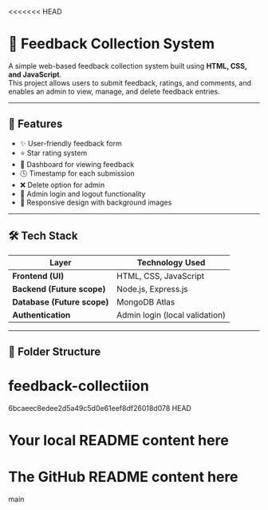 <<<<<<< HEAD
# 🌟 Feedback Collection System

A simple web-based feedback collection system built using **HTML, CSS, and JavaScript**.  
This project allows users to submit feedback, ratings, and comments, and enables an admin to view, manage, and delete feedback entries.

---

## 🚀 Features

- ✨ User-friendly feedback form  
- ⭐ Star rating system  
- 🧾 Dashboard for viewing feedback  
- 🕓 Timestamp for each submission  
- ❌ Delete option for admin  
- 🔐 Admin login and logout functionality  
- 🎨 Responsive design with background images  

---

## 🛠️ Tech Stack

| Layer | Technology Used |
|-------|------------------|
| **Frontend (UI)** | HTML, CSS, JavaScript |
| **Backend (Future scope)** | Node.js, Express.js |
| **Database (Future scope)** | MongoDB Atlas |
| **Authentication** | Admin login (local validation) |

---

## 🧩 Folder Structure


# feedback-collectiion
6bcaeec8edee2d5a49c5d0e61eef8df26018d078
 HEAD
# Your local README content here

# The GitHub README content here
 main
